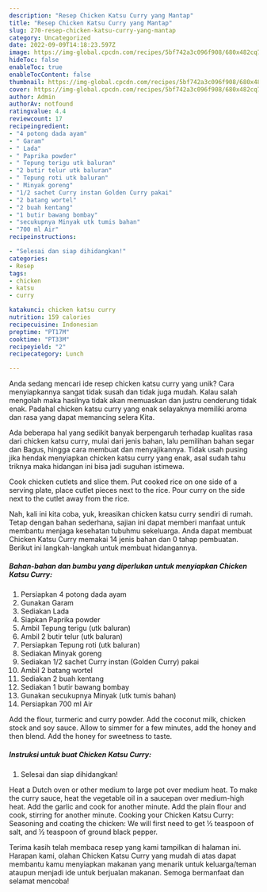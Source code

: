 ```yaml
---
description: "Resep Chicken Katsu Curry yang Mantap"
title: "Resep Chicken Katsu Curry yang Mantap"
slug: 270-resep-chicken-katsu-curry-yang-mantap
category: Uncategorized
date: 2022-09-09T14:18:23.597Z
image: https://img-global.cpcdn.com/recipes/5bf742a3c096f908/680x482cq70/chicken-katsu-curry-foto-resep-utama.jpg
hideToc: false
enableToc: true
enableTocContent: false
thumbnail: https://img-global.cpcdn.com/recipes/5bf742a3c096f908/680x482cq70/chicken-katsu-curry-foto-resep-utama.jpg
cover: https://img-global.cpcdn.com/recipes/5bf742a3c096f908/680x482cq70/chicken-katsu-curry-foto-resep-utama.jpg
author: Admin
authorAv: notfound
ratingvalue: 4.4
reviewcount: 17
recipeingredient:
- "4 potong dada ayam"
- " Garam"
- " Lada"
- " Paprika powder"
- " Tepung terigu utk baluran"
- "2 butir telur utk baluran"
- " Tepung roti utk baluran"
- " Minyak goreng"
- "1/2 sachet Curry instan Golden Curry pakai"
- "2 batang wortel"
- "2 buah kentang"
- "1 butir bawang bombay"
- "secukupnya Minyak utk tumis bahan"
- "700 ml Air"
recipeinstructions:

- "Selesai dan siap dihidangkan!"
categories:
- Resep
tags:
- chicken
- katsu
- curry

katakunci: chicken katsu curry 
nutrition: 159 calories
recipecuisine: Indonesian
preptime: "PT17M"
cooktime: "PT33M"
recipeyield: "2"
recipecategory: Lunch

---
```





Anda sedang mencari ide resep chicken katsu curry yang unik? Cara menyiapkannya sangat tidak susah dan tidak juga mudah. Kalau salah mengolah maka hasilnya tidak akan memuaskan dan justru cenderung tidak enak. Padahal chicken katsu curry yang enak selayaknya memiliki aroma dan rasa yang dapat memancing selera Kita.





Ada beberapa hal yang sedikit banyak berpengaruh terhadap kualitas rasa dari chicken katsu curry, mulai dari jenis bahan, lalu pemilihan bahan segar dan Bagus, hingga cara membuat dan menyajikannya. Tidak usah pusing jika hendak menyiapkan chicken katsu curry yang enak,      asal sudah tahu triknya maka hidangan ini bisa jadi suguhan istimewa.














Cook chicken cutlets and slice them. Put cooked rice on one side of a serving plate, place cutlet pieces next to the rice. Pour curry on the side next to the cutlet away from the rice.






Nah, kali ini kita coba, yuk, kreasikan chicken katsu curry sendiri di rumah. Tetap dengan bahan sederhana, sajian ini dapat memberi manfaat untuk membantu menjaga kesehatan tubuhmu sekeluarga. Anda dapat membuat Chicken Katsu Curry memakai 14 jenis bahan dan 0 tahap pembuatan. Berikut ini langkah-langkah untuk membuat hidangannya.

<!--inarticleads1-->

##### Bahan-bahan dan bumbu yang diperlukan untuk menyiapkan Chicken Katsu Curry:

1. Persiapkan 4 potong dada ayam
1. Gunakan  Garam
1. Sediakan  Lada
1. Siapkan  Paprika powder
1. Ambil  Tepung terigu (utk baluran)
1. Ambil 2 butir telur (utk baluran)
1. Persiapkan  Tepung roti (utk baluran)
1. Sediakan  Minyak goreng
1. Sediakan 1/2 sachet Curry instan (Golden Curry) pakai
1. Ambil 2 batang wortel
1. Sediakan 2 buah kentang
1. Sediakan 1 butir bawang bombay
1. Gunakan secukupnya Minyak (utk tumis bahan)
1. Persiapkan 700 ml Air


Add the flour, turmeric and curry powder. Add the coconut milk, chicken stock and soy sauce. Allow to simmer for a few minutes, add the honey and then blend. Add the honey for sweetness to taste. 

<!--inarticleads2-->

##### Instruksi untuk buat Chicken Katsu Curry:


1. Selesai dan siap dihidangkan!

Heat a Dutch oven or other medium to large pot over medium heat. To make the curry sauce, heat the vegetable oil in a saucepan over medium-high heat. Add the garlic and cook for another minute. Add the plain flour and cook, stirring for another minute. Cooking your Chicken Katsu Curry: Seasoning and coating the chicken: We will first need to get ½ teaspoon of salt, and ½ teaspoon of ground black pepper. 

Terima kasih telah membaca resep yang kami tampilkan di halaman ini. Harapan kami, olahan Chicken Katsu Curry yang mudah di atas dapat membantu kamu menyiapkan makanan yang menarik untuk keluarga/teman ataupun menjadi ide untuk berjualan makanan. Semoga bermanfaat dan selamat mencoba!
